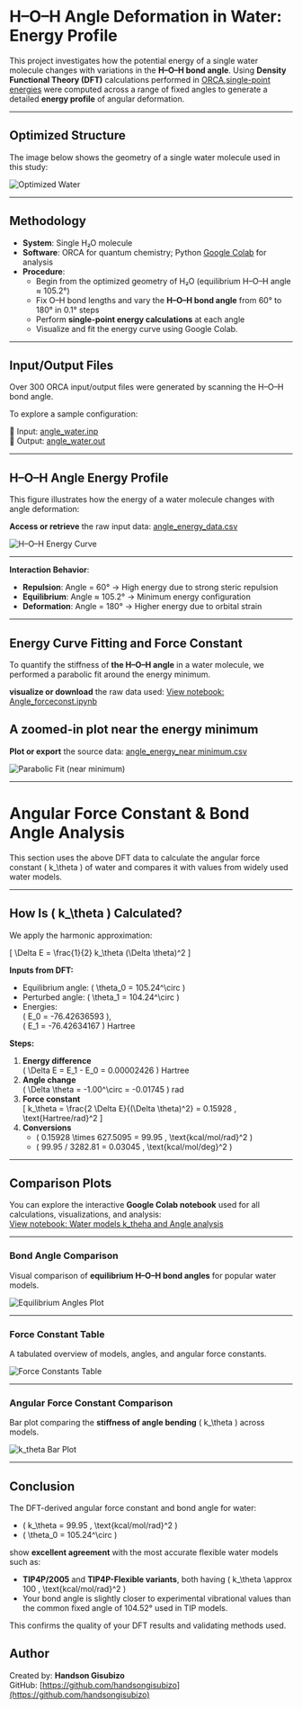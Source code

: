 # H–O–H Angle Deformation in Water: Energy Profile

This project investigates how the potential energy of a single water molecule changes with variations in the **H–O–H bond angle**. Using **Density Functional Theory (DFT)** calculations performed in [ORCA](https://www.faccts.de/orca/),[single-point energies](https://atomistica.online/course-what-is-molecular-modeling/part-2-introduction-to-single-point-energy-calculations/) were computed across a range of fixed angles to generate a detailed **energy profile** of angular deformation.

---

## Optimized Structure

The image below shows the geometry of a single water molecule used in this study:

![Optimized Water](./water.jpg)

---

## Methodology

- **System**: Single H₂O molecule  
- **Software**: ORCA for quantum chemistry; Python [Google Colab](https://colab.research.google.com) for analysis  
- **Procedure**:
  - Begin from the optimized geometry of H₂O (equilibrium H–O–H angle ≈ 105.2°)
  - Fix O–H bond lengths and vary the **H–O–H bond angle** from 60° to 180° in 0.1° steps
  - Perform **single-point energy calculations** at each angle
  - Visualize and fit the energy curve using Google Colab.
 
---

## Input/Output Files
Over 300 ORCA input/output files were generated by scanning the H–O–H bond angle.

To explore a sample configuration:

🔹 Input:  [angle_water.inp](./H2O_angle_0096p6.inp)  
🔹 Output: [angle_water.out](./H2O_angle_0096p6.out)


---

## H–O–H Angle Energy Profile

This figure illustrates how the energy of a water molecule changes with angle deformation:

**Access or retrieve** the raw input data: [angle_energy_data.csv](./angle_energy_data.csv)

![H–O–H Energy Curve](./energy_curve.png)

---

**Interaction Behavior**:
- **Repulsion**: Angle = 60° → High energy due to strong steric repulsion  
- **Equilibrium**: Angle ≈ 105.2° → Minimum energy configuration  
- **Deformation**: Angle = 180° → Higher energy due to orbital strain  

---

## Energy Curve Fitting and Force Constant

To quantify the stiffness of **the H–O–H angle** in a water molecule, we performed a parabolic fit around the energy minimum.


**visualize or download** the raw data used: [View notebook: Angle_forceconst.ipynb](./Angle_forceconst.ipynb)
 

## A zoomed-in plot near the energy minimum 

**Plot or export** the source data: [angle_energy_near minimum.csv](./hoh_angle_energy_data_const.csv)


![Parabolic Fit (near minimum)](./Parabolic_fits_near_minimum.png)

---

#  Angular Force Constant & Bond Angle Analysis

This section uses the above DFT data to calculate the angular force constant \( k_\theta \) of water and compares it with values from widely used water models.

---

##  How Is \( k_\theta \) Calculated?

We apply the harmonic approximation:

\[
\Delta E = \frac{1}{2} k_\theta (\Delta \theta)^2
\]

**Inputs from DFT:**
- Equilibrium angle: \( \theta_0 = 105.24^\circ \)
- Perturbed angle: \( \theta_1 = 104.24^\circ \)
- Energies:  
  \( E_0 = -76.42636593 \),  
  \( E_1 = -76.42634167 \) Hartree

**Steps:**

1. **Energy difference**  
   \( \Delta E = E_1 - E_0 = 0.00002426 \) Hartree  
2. **Angle change**  
   \( \Delta \theta = -1.00^\circ = -0.01745 \) rad  
3. **Force constant**  
   \[
   k_\theta = \frac{2 \Delta E}{(\Delta \theta)^2} = 0.15928 \, \text{Hartree/rad}^2
   \]
4. **Conversions**  
   - \( 0.15928 \times 627.5095 = 99.95 \, \text{kcal/mol/rad}^2 \)  
   - \( 99.95 / 3282.81 = 0.03045 \, \text{kcal/mol/deg}^2 \)

---

##  Comparison Plots

You can explore the interactive **Google Colab notebook** used for all calculations, visualizations, and analysis:  
 [View notebook: Water models k_theha and Angle analysis](./water_models_k_theta_angle_analysis.ipynb)

---

###  Bond Angle Comparison

 Visual comparison of **equilibrium H–O–H bond angles** for popular water models.

![Equilibrium Angles Plot](./equilibrium_angles_plot_highlighted.png)

---

### Force Constant Table

 A tabulated overview of models, angles, and angular force constants.

![Force Constants Table](./water_force_constants_table.png)


---

###  Angular Force Constant Comparison

Bar plot comparing the **stiffness of angle bending** \( k_\theta \) across models.

![k_theta Bar Plot](./plot_horizontal_bar_angular.png)

---

## Conclusion

The DFT-derived angular force constant and bond angle for water:

- \( k_\theta = 99.95 \, \text{kcal/mol/rad}^2 \)
- \( \theta_0 = 105.24^\circ \)

show **excellent agreement** with the most accurate flexible water models such as:

- **TIP4P/2005** and **TIP4P-Flexible variants**, both having \( k_\theta \approx 100 \, \text{kcal/mol/rad}^2 \)
- Your bond angle is slightly closer to experimental vibrational values than the common fixed angle of 104.52° used in TIP models.

This confirms the quality of your DFT results and validating methods used.


## Author

Created by: **Handson Gisubizo**  
 GitHub: [https://github.com/handsongisubizo](https://github.com/handsongisubizo)
